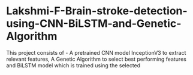 # Lakshmi-F-Brain-stroke-detection-using-CNN-BiLSTM-and-Genetic-Algorithm

This project consists of - A pretrained CNN model InceptionV3 to extract relevant features, A Genetic Algorithm to select best performing features and BiLSTM model which is trained using the selected 
